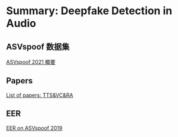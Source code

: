 # Summary: Deepfake Detection in Audio



## ASVspoof 数据集

[ASVspoof 2021 概要](https://github.com/zqian9/SoADD/blob/master/ASVspoof_2021_Dataset_Introduction.md)

## Papers

[List of papers: TTS&VC&RA](https://github.com/zqian9/SoADD/blob/master/Papers.md)

## EER

[EER on ASVspoof 2019](https://github.com/zqian9/SoADD/blob/master/EER.md)



